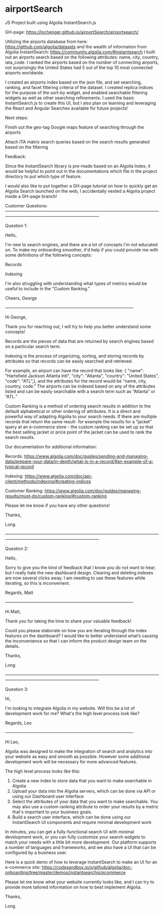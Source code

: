 # airportSearch
JS Project built using Algolia InstantSearch.js

GH-page: https://lochenger.github.io/airportSearch/airportsearch/

Utilizing the airports database from here: https://github.com/algolia/datasets
and the wealth of information from Algolia InstantSearch: https://community.algolia.com/#instantsearch
I built out an airports search based on the following attributes: name, city, country, iata_code.  I ranked the airports based on the number of connecting airports, not surprisingly the United States had 5 out of the top 10 most connected airports worldwide.

I created an airports index based on the json file, and set searching, ranking, and facet filtering criteria of the dataset. I created replica indices for the purpose of the sort-by widget, and enabled searchable filtering widgets as well as other searching refinements. I used the basic InstantSearch.js to create this UI, but I also plan on learning and leveraging the React and Angular Searches available for future projects!

Next steps:

Finish out the geo-tag Google maps feature of searching through the airports

Attach ITA matrix search queries based on the search results generated based on the filtering


Feedback:

Since the InstantSearch library is pre-made based on an Algolia Index, it would be helpful to point out in the documentations which file in the project directory to put which type of feature.

I would also like to put together a GH-page tutorial on how to quickly get an Algolia Search launched on the web, I accidentally nested a Algolia project inside a GH-page branch!



Customer Questions:
——————————————————————————————————————————————————————————

Question 1:

Hello,

I'm new to search engines, and there are a lot of concepts I'm not educated on. To make my onboarding smoother, it'd help if you could provide me with some definitions of the following concepts:

  Records
  
  Indexing

I'm also struggling with understanding what types of metrics would be useful to include in the "Custom Ranking."

Cheers, George

——————————————————————————————

Hi George,

Thank you for reaching out, I will try to help you better understand some concepts!

Records are the pieces of data that are returned by search engines based on a particular search term.

Indexing is the process of organizing, sorting, and storing records by attributes so that records can be easily searched and retrieved.

For example, an airport can have the record that looks like: { "name": "Hartsfield Jackson Atlanta Intl", "city": "Atlanta", "country": "United States", "code": "ATL”,}, and the attributes for the record would be “name, city, country, code.” The airports can be indexed based on any of the attributes listed and can be easily searchable with a search term such as “Atlanta” or “ATL.”

Custom Ranking is a method of ordering search results in addition to the default alphabetical or other ordering of attributes. It is a direct and powerful way of adapting Algolia to your search needs. If there are multiple records that return the same result- for example the results for a “jacket” query at an e-commerce store - the custom ranking can be set up so that the best selling jacket or price point of the jacket can be used to rank the search results.

Our documentation for additional information:

Records: https://www.algolia.com/doc/guides/sending-and-managing-data/prepare-your-data/in-depth/what-is-in-a-record/#an-example-of-a-typical-record

Indexing: https://www.algolia.com/doc/api-client/methods/indexing/#creating-indices

Customer Ranking: https://www.algolia.com/doc/guides/managing-results/must-do/custom-ranking/#custom-ranking

Please let me know if you have any other questions!

Thanks,

Long

——————————————————————————————————————————————————————————

Question 2:

Hello,

Sorry to give you the kind of feedback that I know you do not want to hear, but I really hate the new dashboard design. Clearing and deleting indexes are now several clicks away. I am needing to use these features while iterating, so this is inconvenient.

Regards, Matt

——————————————————————————————

Hi Matt,

Thank you for taking the time to share your valuable feedback!

Could you please elaborate on how you are iterating through the index features on the dashboard? I would like to better understand what’s causing the inconvenience so that I can inform the product design team on the details.

Thanks,

Long


——————————————————————————————————————————————————————————

Question 3:

Hi,

I'm looking to integrate Algolia in my website. Will this be a lot of development work for me? What's the high level process look like?

Regards, Leo

——————————————————————————————

Hi Leo,

Algolia was designed to make the integration of search and analytics into your website as easy and smooth as possible. However some additional development work will be necessary for more advanced features.

The high level process looks like this:
1. Create a new index to store data that you want to make searchable in Algolia
2. Upload your data into the Algolia servers, which can be done via API or using our Dashboard user interface
3. Select the attributes of your data that you want to make searchable. You may also use a custom ranking attribute to order your results by a metric that's important to your business goals.
4. Build a search user interface, which can be done using our InstantSearch UI components and require minimal development work

In minutes, you can get a fully-functional search UI with minimal development work, or you can fully customize your search widgets to match your needs with a little bit more development. Our platform supports a number of languages and frameworks, and we also have a UI that can be configured by a business user.

Here is a quick demo of how to leverage InstantSearch to make an UI for an e-commerce site: https://codesandbox.io/s/github/algolia/doc-onboarding/tree/master/demos/instantsearchjs/ecommerce

Please let me know what your website currently looks like, and I can try to provide more tailored information on how to best implement Algolia.

Thanks,

Long
